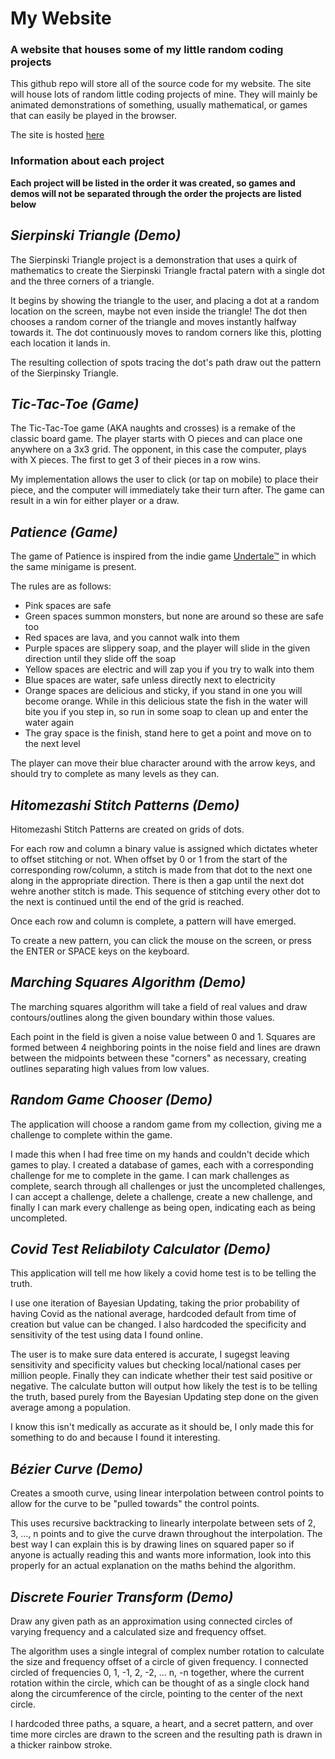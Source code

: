 # My Website
### A website that houses some of my little random coding projects

This github repo will store all of the source code for my website. The site will house lots of random little coding projects of mine. They will mainly be animated demonstrations of something, usually mathematical, or games that can easily be played in the browser.

The site is hosted [here](https://rearedcape.herokuapp.com "My Random Website")

### Information about each project
**Each project will be listed in the order it was created, so games and demos will not be separated through the order the projects are listed below**

## _Sierpinski Triangle (Demo)_
The Sierpinski Triangle project is a demonstration that uses a quirk of mathematics to create the Sierpinski Triangle fractal patern with a single dot and the three corners of a triangle.

It begins by showing the triangle to the user, and placing a dot at a random location on the screen, maybe not even inside the triangle! The dot then chooses a random corner of the triangle and moves instantly halfway towards it. The dot continuously moves to random corners like this, plotting each location it lands in.

The resulting collection of spots tracing the dot's path draw out the pattern of the Sierpinsky Triangle.

## _Tic-Tac-Toe (Game)_
The Tic-Tac-Toe game (AKA naughts and crosses) is a remake of the classic board game. The player starts with O pieces and can place one anywhere on a 3x3 grid. The opponent, in this case the computer, plays with X pieces. The first to get 3 of their pieces in a row wins.

My implementation allows the user to click (or tap on mobile) to place their piece, and the computer will immediately take their turn after. The game can result in a win for either player or a draw.

## _Patience (Game)_
The game of Patience is inspired from the indie game [Undertale™](https://undertale.com "Undertale™") in which the same minigame is present.

The rules are as follows:
+ Pink spaces are safe
+ Green spaces summon monsters, but none are around so these are safe too
+ Red spaces are lava, and you cannot walk into them
+ Purple spaces are slippery soap, and the player will slide in the given direction until they slide off the soap
+ Yellow spaces are electric and will zap you if you try to walk into them
+ Blue spaces are water, safe unless directly next to electricity
+ Orange spaces are delicious and sticky, if you stand in one you will become orange. While in this delicious state the fish in the water will bite you if you step in, so run in some soap to clean up and enter the water again
+ The gray space is the finish, stand here to get a point and move on to the next level

The player can move their blue character around with the arrow keys, and should try to complete as many levels as they can.

## _Hitomezashi Stitch Patterns (Demo)_
Hitomezashi Stitch Patterns are created on grids of dots. 

For each row and column a binary value is assigned which dictates wheter to offset stitching or not. When offset by 0 or 1 from the start of the corresponding row/column, a stitch is made from that dot to the next one along in the appropriate direction. There is then a gap until the next dot wehre another stitch is made. This sequence of stitching every other dot to the next is continued until the end of the grid is reached. 

Once each row and column is complete, a pattern will have emerged.

To create a new pattern, you can click the mouse on the screen, or press the ENTER or SPACE keys on the keyboard.

## _Marching Squares Algorithm (Demo)_
The marching squares algorithm will take a field of real values and draw contours/outlines along the given boundary within those values.

Each point in the field is given a noise value between 0 and 1. Squares are formed between 4 neighboring points in the noise field and lines are drawn between the midpoints between these "corners" as necessary, creating outlines separating high values from low values.

## _Random Game Chooser (Demo)_
The application will choose a random game from my collection, giving me a challenge to complete within the game.

I made this when I had free time on my hands and couldn't decide which games to play. I created a database of games, each with a corresponding challenge for me to complete in the game. I can mark challenges as complete, search through all challenges or just the uncompleted challenges, I can accept a challenge, delete a challenge, create a new challenge, and finally I can mark every challenge as being open, indicating each as being uncompleted.

## _Covid Test Reliabiloty Calculator (Demo)_
This application will tell me how likely a covid home test is to be telling the truth.

I use one iteration of Bayesian Updating, taking the prior probability of having Covid as the national average, hardcoded default from time of creation but value can be changed. I also hardcoded the specificity and sensitivity of the test using data I found online.

The user is to make sure data entered is accurate, I sugegst leaving sensitivity and specificity values but checking local/national cases per million people. Finally they can indicate whether their test said positive or negative. The calculate button will output how likely the test is to be telling the truth, based purely from the Bayesian Updating step done on the given average among a population.

I know this isn't medically as accurate as it should be, I only made this for something to do and because I found it interesting.

## _Bézier Curve (Demo)_
Creates a smooth curve, using linear interpolation between control points to allow for the curve to be "pulled towards" the control points.

This uses recursive backtracking to linearly interpolate between sets of 2, 3, ..., n points and to give the curve drawn throughout the interpolation. The best way I can explain this is by drawing lines on squared paper so if anyone is actually reading this and wants more information, look into this properly for an actual explanation on the maths behind the algorithm.

## _Discrete Fourier Transform (Demo)_
Draw any given path as an approximation using connected circles of varying frequency and a calculated size and frequency offset.

The algorithm uses a single integral of complex number rotation to calculate the size and frequency offset of a circle of given frequency. I connected circled of frequencies 0, 1, -1, 2, -2, ... n, -n together, where the current rotation within the circle, which can be thought of as a single clock hand along the circumference of the circle, pointing to the center of the next circle.

I hardcoded three paths, a square, a heart, and a secret pattern, and over time more circles are drawn to the screen and the resulting path is drawn in a thicker rainbow stroke.
